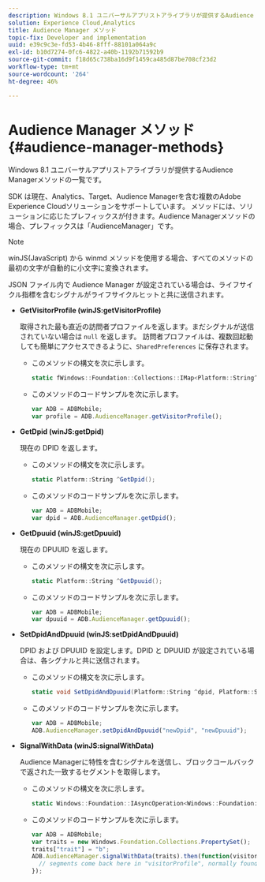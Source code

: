 ```yaml
---
description: Windows 8.1 ユニバーサルアプリストアライブラリが提供するAudience Managerメソッドの一覧です。
solution: Experience Cloud,Analytics
title: Audience Manager メソッド
topic-fix: Developer and implementation
uuid: e39c9c3e-fd53-4b46-8fff-88101a064a9c
exl-id: b10d7274-0fc6-4822-a40b-1192b71592b9
source-git-commit: f18d65c738ba16d9f1459ca485d87be708cf23d2
workflow-type: tm+mt
source-wordcount: '264'
ht-degree: 46%

---
```


# Audience Manager メソッド {#audience-manager-methods}

Windows 8.1 ユニバーサルアプリストアライブラリが提供するAudience Managerメソッドの一覧です。

SDK は現在、Analytics、Target、Audience Managerを含む複数のAdobe Experience Cloudソリューションをサポートしています。 メソッドには、ソリューションに応じたプレフィックスが付きます。Audience Managerメソッドの場合、プレフィックスは「AudienceManager」です。

>[!NOTE]
>
>winJS(JavaScript) から winmd メソッドを使用する場合、すべてのメソッドの最初の文字が自動的に小文字に変換されます。

JSON ファイル内で Audience Manager が設定されている場合は、ライフサイクル指標を含むシグナルがライフサイクルヒットと共に送信されます。

* **GetVisitorProfile (winJS:getVisitorProfile)**

   取得された最も直近の訪問者プロファイルを返します。まだシグナルが送信されていない場合は `null` を返します。 訪問者プロファイルは、複数回起動しても簡単にアクセスできるように、`SharedPreferences` に保存されます。

   * このメソッドの構文を次に示します。

      ```csharp
      static fWindows::Foundation::Collections::IMap<Platform::String^, Platform::Object^> ^GetVisitorProfile();
      ```

   * このメソッドのコードサンプルを次に示します。

      ```js
      var ADB = ADBMobile; 
      var profile = ADB.AudienceManager.getVisitorProfile();
      ```

* **GetDpid (winJS:getDpid)**

   現在の DPID を返します。

   * このメソッドの構文を次に示します。

      ```csharp
      static Platform::String ^GetDpid();
      ```

   * このメソッドのコードサンプルを次に示します。

      ```js
      var ADB = ADBMobile; 
      var dpid = ADB.AudienceManager.getDpid();
      ```

* **GetDpuuid (winJS:getDpuuid)**

   現在の DPUUID を返します。

   * このメソッドの構文を次に示します。

      ```csharp
      static Platform::String ^GetDpuuid();
      ```

   * このメソッドのコードサンプルを次に示します。

      ```js
      var ADB = ADBMobile; 
      var dpuuid = ADB.AudienceManager.getDpuuid();
      ```

* **SetDpidAndDpuuid (winJS:setDpidAndDpuuid)**

   DPID および DPUUID を設定します。DPID と DPUUID が設定されている場合は、各シグナルと共に送信されます。

   * このメソッドの構文を次に示します。

      ```csharp
      static void SetDpidAndDpuuid(Platform::String ^dpid, Platform::String ^dpuuid); 
      ```

   * このメソッドのコードサンプルを次に示します。

      ```js
      var ADB = ADBMobile; 
      ADB.AudienceManager.setDpidAndDpuuid("newDpid", "newDpuuid");
      ```

* **SignalWithData (winJS:signalWithData)**

   Audience Managerに特性を含むシグナルを送信し、ブロックコールバックで返された一致するセグメントを取得します。

   * このメソッドの構文を次に示します。

      ```csharp
      static Windows::Foundation::IAsyncOperation<Windows::Foundation::Collections::IMap<Platform::String^, Platform::Object> > ^SignalWithData(Windows::Foundation::Collections::IMap<Platform::String^, Platform::Object^> ^data);
      ```

   * このメソッドのコードサンプルを次に示します。

      ```js
      var ADB = ADBMobile; 
      var traits = new Windows.Foundation.Collections.PropertySet(); 
      traits["trait"] = "b"; 
      ADB.AudienceManager.signalWithData(traits).then(function(visitorProfile) { 
        // segments come back here in "visitorProfile", normally found in the "segs" object of your json 
      }); 
      ```
